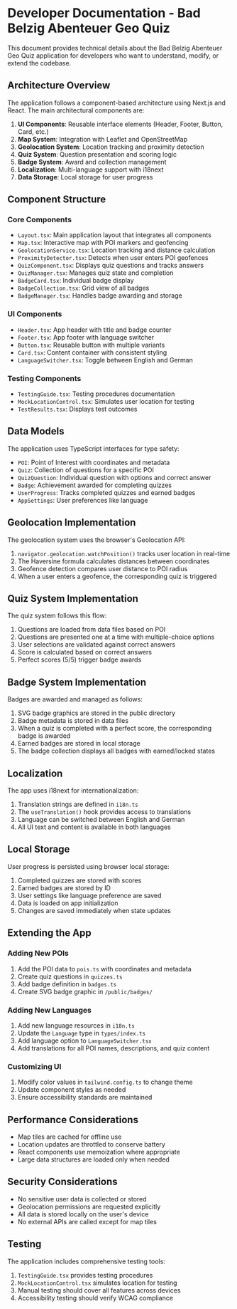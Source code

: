 # Developer Documentation - Bad Belzig Abenteuer Geo Quiz

This document provides technical details about the Bad Belzig Abenteuer Geo Quiz application for developers who want to understand, modify, or extend the codebase.

## Architecture Overview

The application follows a component-based architecture using Next.js and React. The main architectural components are:

1. **UI Components**: Reusable interface elements (Header, Footer, Button, Card, etc.)
2. **Map System**: Integration with Leaflet and OpenStreetMap
3. **Geolocation System**: Location tracking and proximity detection
4. **Quiz System**: Question presentation and scoring logic
5. **Badge System**: Award and collection management
6. **Localization**: Multi-language support with i18next
7. **Data Storage**: Local storage for user progress

## Component Structure

### Core Components

- `Layout.tsx`: Main application layout that integrates all components
- `Map.tsx`: Interactive map with POI markers and geofencing
- `GeolocationService.tsx`: Location tracking and distance calculation
- `ProximityDetector.tsx`: Detects when user enters POI geofences
- `QuizComponent.tsx`: Displays quiz questions and tracks answers
- `QuizManager.tsx`: Manages quiz state and completion
- `BadgeCard.tsx`: Individual badge display
- `BadgeCollection.tsx`: Grid view of all badges
- `BadgeManager.tsx`: Handles badge awarding and storage

### UI Components

- `Header.tsx`: App header with title and badge counter
- `Footer.tsx`: App footer with language switcher
- `Button.tsx`: Reusable button with multiple variants
- `Card.tsx`: Content container with consistent styling
- `LanguageSwitcher.tsx`: Toggle between English and German

### Testing Components

- `TestingGuide.tsx`: Testing procedures documentation
- `MockLocationControl.tsx`: Simulates user location for testing
- `TestResults.tsx`: Displays test outcomes

## Data Models

The application uses TypeScript interfaces for type safety:

- `POI`: Point of Interest with coordinates and metadata
- `Quiz`: Collection of questions for a specific POI
- `QuizQuestion`: Individual question with options and correct answer
- `Badge`: Achievement awarded for completing quizzes
- `UserProgress`: Tracks completed quizzes and earned badges
- `AppSettings`: User preferences like language

## Geolocation Implementation

The geolocation system uses the browser's Geolocation API:

1. `navigator.geolocation.watchPosition()` tracks user location in real-time
2. The Haversine formula calculates distances between coordinates
3. Geofence detection compares user distance to POI radius
4. When a user enters a geofence, the corresponding quiz is triggered

## Quiz System Implementation

The quiz system follows this flow:

1. Questions are loaded from data files based on POI
2. Questions are presented one at a time with multiple-choice options
3. User selections are validated against correct answers
4. Score is calculated based on correct answers
5. Perfect scores (5/5) trigger badge awards

## Badge System Implementation

Badges are awarded and managed as follows:

1. SVG badge graphics are stored in the public directory
2. Badge metadata is stored in data files
3. When a quiz is completed with a perfect score, the corresponding badge is awarded
4. Earned badges are stored in local storage
5. The badge collection displays all badges with earned/locked states

## Localization

The app uses i18next for internationalization:

1. Translation strings are defined in `i18n.ts`
2. The `useTranslation()` hook provides access to translations
3. Language can be switched between English and German
4. All UI text and content is available in both languages

## Local Storage

User progress is persisted using browser local storage:

1. Completed quizzes are stored with scores
2. Earned badges are stored by ID
3. User settings like language preference are saved
4. Data is loaded on app initialization
5. Changes are saved immediately when state updates

## Extending the App

### Adding New POIs

1. Add the POI data to `pois.ts` with coordinates and metadata
2. Create quiz questions in `quizzes.ts`
3. Add badge definition in `badges.ts`
4. Create SVG badge graphic in `/public/badges/`

### Adding New Languages

1. Add new language resources in `i18n.ts`
2. Update the `Language` type in `types/index.ts`
3. Add language option to `LanguageSwitcher.tsx`
4. Add translations for all POI names, descriptions, and quiz content

### Customizing UI

1. Modify color values in `tailwind.config.ts` to change theme
2. Update component styles as needed
3. Ensure accessibility standards are maintained

## Performance Considerations

- Map tiles are cached for offline use
- Location updates are throttled to conserve battery
- React components use memoization where appropriate
- Large data structures are loaded only when needed

## Security Considerations

- No sensitive user data is collected or stored
- Geolocation permissions are requested explicitly
- All data is stored locally on the user's device
- No external APIs are called except for map tiles

## Testing

The application includes comprehensive testing tools:

1. `TestingGuide.tsx` provides testing procedures
2. `MockLocationControl.tsx` simulates location for testing
3. Manual testing should cover all features across devices
4. Accessibility testing should verify WCAG compliance
